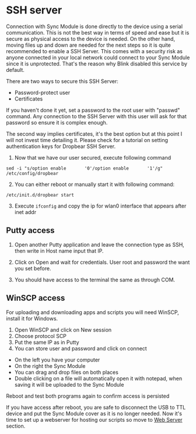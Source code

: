 # SSH server

Connection with Sync Module is done directly to the device using a serial communication. This is not the best way in terms of speed and ease but it is secure as physical access to the device is needed. On the other hand, moving files up and down are needed for the next steps so it is quite recommended to enable a SSH Server. This comes with a security risk as anyone connected in your local network could connect to your Sync Module since it is unprotected. That's the reason why Blink disabled this service by default.

There are two ways to secure this SSH Server:

* Password-protect user
* Certificates

If you haven't done it yet, set a password to the root user with "passwd" command. Any connection to the SSH Server with this user will ask for that password so ensure it is complex enough.

The second way implies certificates, it's the best option but at this point I will not invest time detailing it. Please check for a tutorial on setting authentication keys for Dropbear SSH Server.

1. Now that we have our user secured, execute following command

`sed -i "s/option enable       '0'/option enable       '1'/g" /etc/config/dropbear`

2. You can either reboot or manually start it with following command:

`/etc/init.d/dropbear start`

3. Execute `ifconfig` and copy the ip for wlan0 interface that appears after inet addr

## Putty access

1. Open another Putty application and leave the connection type as SSH, then write in Host name input that IP.

2. Click on Open and wait for credentials. User root and password the want you set before.

3. You should have access to the terminal the same as through COM.

## WinSCP access

For uploading and downloading apps and scripts you will need WinSCP, install it for Windows.

1. Open WinSCP and click on New session
1. Choose protocol SCP
1. Put the same IP as in Putty
1. You can store user and password and click on connect

* On the left you have your computer
* On the right the Sync Module
* You can drag and drop files on both places
* Double clicking on a file will automatically open it with notepad, when saving it will be uploaded to the Sync Module


Reboot and test both programs again to confirm access is persisted

If you have access after reboot, you are safe to disconnect the USB to TTL device and put the Sync Module cover as it is no longer needed. Now it's time to set up a webserver for hosting our scripts so move to [Web Server](webserver.md) section.
